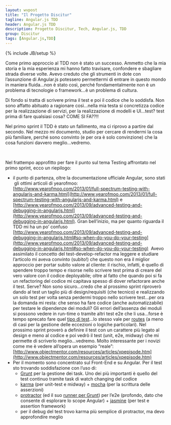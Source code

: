 ```yaml
---
layout: wvpost
title: "Il Progetto Discitur"
tagline: Angular.js TDD
header: Angular.js TDD
description: Progetto Discitur, Tech, Angular.js, TDD
group: Discitur
tags: [Angular.js,TDD]
---
```

{% include JB/setup %}

Come primo approccio al TDD non è stato un successo. Ammetto che la mia
storia e la mia esperienza mi hanno fatto travisare, confondere e sbagliare
strada diverse volte. Avevo creduto che gli strumenti in dote con l’assunzione
di Angular.js potessero permettermi di entrare in questo mondo in maniera
fluida…non è stato così, perché fondamentalmente non è un problema di
tecnologie o framework…è un problema di cultura.

Di fondo si tratta di scrivere prima il test e poi il codice che lo
soddisfa. Non sono affatto abituato a ragionare così…nella mia testa si
concretizza codice per la realizzazione di servizi, per la realizzazione di
modelli e UI…test? test prima di fare qualsiasi cosa? COME SI FA??!!

Nel primo sprint il TDD è stato un fallimento, ma ci riprovo a partire dal secondo.
Nel mezzo mi documento, studio per cercare di rendermi la cosa più familiare,
perché sono convinto (e per ora è solo convinzione) che la cosa funzioni
davvero meglio…vedremo.

 

Nel frattempo approfitto per fare il punto sul tema Testing affrontato nel
primo sprint, ecco un riepilogo:

- il punto di partenza, oltre la documentazione
     ufficiale Angular, sono stati  gli
     ottimi articoli di yearofmoo: [http://www.yearofmoo.com/2013/01/full-spectrum-testing-with-angularjs-and-karma.html](http://www.yearofmoo.com/2013/01/full-spectrum-testing-with-angularjs-and-karma.html)
     e  [http://www.yearofmoo.com/2013/09/advanced-testing-and-debugging-in-angularjs.html](http://www.yearofmoo.com/2013/09/advanced-testing-and-debugging-in-angularjs.html).
     Gran bell’inizio, ma per quanto riguarda il TDD mi ha un po’ confuso [http://www.yearofmoo.com/2013/09/advanced-testing-and-debugging-in-angularjs.html#so-when-do-you-do-your-testing](http://www.yearofmoo.com/2013/09/advanced-testing-and-debugging-in-angularjs.html#so-when-do-you-do-your-testing)
      Avevo assimilato il concetto del
     test-develop-refactor ma leggere e studiare l’articolo mi aveva convinto
     (subito!) che questo non era il miglior approccio per portar subito valore
     al cliente: il rischio, infatti, è quello di spendere troppo tempo e
     risorse nello scrivere test prima di creare del vero valore con il codice
     deployabile; oltre al fatto che quando poi si fa un refactoring del codice
     mi capitava spesso di dover refactorare anche il test. Serve? Non sono
     sicuro…credo che al prossimo sprint riproverò dando al test un taglio più
     di design/requisiti (che tecnico) e realizzando un solo test per volta
     senza perdermi troppo nello scrivere test…per ora la domanda mi resta: che
     senso ha fare codice (anche automatizzabile) per testare le dipendenze dei
     moduli? Gli errori dell’assenza dei moduli si possono vedere in run-time o
     tramite altri test e2e che li usa…forse è tempo sprecato fare quel [tipo
     di test](http://www.yearofmoo.com/2013/01/full-spectrum-testing-with-angularjs-and-karma.html#testing-modules)…lo stesso vale per [routes](http://www.yearofmoo.com/2013/01/full-spectrum-testing-with-angularjs-and-karma.html#testing-routes)
     (a meno di casi per la gestione delle eccezioni o logiche particolari).
     Nel prossimo sprint proverò a definire il test con un carattere più legato
     al design e meno al codice e poi vedrò il test (unit, e2e, midway) che mi
     permette di scriverlo meglio…vedremo. Molto interessante per i novizi come
     me è vedere all’opera un esempio “reale”: [http://www.objectmentor.com/resources/articles/xpepisode.htm](http://www.objectmentor.com/resources/articles/xpepisode.htm)
- Per il momento sono concentrato sul Front-End
     e su Angular. Per il test sto trovando soddisfazione con l’uso di: 
    - [Grunt](http://gruntjs.com/) per
      la gestione dei task. Uno dei più importanti è quello del test continuo
      tramite task di watch changing del codice
    - [karma](http://karma-runner.github.io/0.10/index.html) (per
      unit-test e midway) + [mocha](http://visionmedia.github.io/mocha/)
      (per la scrittura delle asserzioni)
    - [protractor](https://github.com/angular/protractor) (ed il suo [runner per
      Grunt](https://github.com/teerapap/grunt-protractor-runner)) per l’e2e (profondo, dato che consente di esplorare lo scope
      Angular) + [jasmine](http://pivotal.github.io/jasmine/) (per test
      e assertion framework)
    - per il debug del test trovo karma più
      semplice di protractor, ma devo approfondire meglio

 